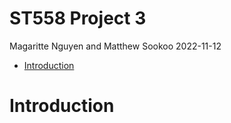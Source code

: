 ST558 Project 3
================
Magaritte Nguyen and Matthew Sookoo
2022-11-12

-   <a href="#introduction" id="toc-introduction">Introduction</a>

# Introduction

